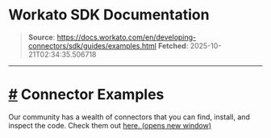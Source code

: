# Workato SDK Documentation

> **Source**: https://docs.workato.com/en/developing-connectors/sdk/guides/examples.html
> **Fetched**: 2025-10-21T02:34:35.506718

---

# [#](<#connector-examples>) Connector Examples

Our community has a wealth of connectors that you can find, install, and inspect the code. Check them out [here. (opens new window)](<https://app.workato.com/browse/connectors>)
